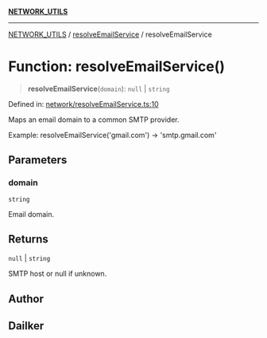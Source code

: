 [**NETWORK_UTILS**](../../README.md)

***

[NETWORK_UTILS](../../README.md) / [resolveEmailService](../README.md) / resolveEmailService

# Function: resolveEmailService()

> **resolveEmailService**(`domain`): `null` \| `string`

Defined in: [network/resolveEmailService.ts:10](https://github.com/dailker/everyutil-js/blob/b3e269da55b7d96c15eb37e98c5c4f6b94f05f6f/src/network/resolveEmailService.ts#L10)

Maps an email domain to a common SMTP provider.

Example: resolveEmailService('gmail.com') → 'smtp.gmail.com'

## Parameters

### domain

`string`

Email domain.

## Returns

`null` \| `string`

SMTP host or null if unknown.

## Author

## Dailker
